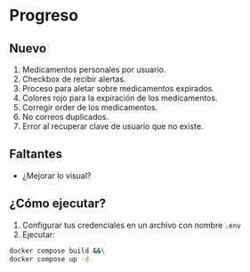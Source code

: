 # Progreso
## Nuevo
1. Medicamentos personales por usuario.
2. Checkbox de recibir alertas.
3. Proceso para aletar sobre medicamentos expirados.
4. Colores rojo para la expiración de los medicamentos.
5. Corregir order de los medicamentos.
6. No correos duplicados.
7. Error al recuperar clave de usuario que no existe.

## Faltantes
- ¿Mejorar lo visual?

## ¿Cómo ejecutar?
1. Configurar tus credenciales en un archivo con nombre `.env`
2. Ejecutar:
```bash
docker compose build &&\
docker compose up -d
```
